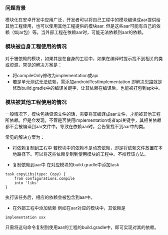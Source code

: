 
### 问题背景
模块化在安卓开发中应用广泛，开发者可以将自己工程中的模块编译成aar提供给其他工程使用，也可以使用其他工程提供的模块aar. 但是这些aar可能有自己的依赖（如jar包）等。当外部工程在依赖aar时，可能无法依赖到aar的依赖。

### 模块被自身工程使用的情况
对于被依赖的模块，如果其是在自身的工程中，如果在编译时提示找不到相关的类或资源，常见的解决方案是：
* 将compileOnly修改为implementation或api
* 若是单元测试无法依赖，需添加androidTestImplementation
即解决思路就是修改build.gradle中的编译关键字，让其依赖在编译后，也能被打包到apk中。

### 模块被其他工程使用的情况
一般情况下，模块包括资源文件的话，需要将其编译成aar文件，才能被其他工程所依赖。但是会发现，不管是否使用implementation或者api关键字，其相关依赖都不会被编译到aar文件中。导致在依赖aar时，会告警找不到aar中的类。

常见的解决方案为：
* 将依赖复制到工程中
若模块中的依赖不是动态依赖，即是将依赖文件放置在本地路径下。可以将这些依赖复制到使用模块的工程中。不推荐该方法。

* 复制依赖到aar中
在对应模块的build.gradle中添加task
```
task copyLibs(type: Copy) {
    from configurations.compile
    into 'libs'
}
```
执行该任务后，相应的依赖会被包含到aar中。

* 在外部工程中添加依赖
例如在aar对应的模块中，其依赖是
```
implementation xxx
```
只需将这句命令复制到使用aar的工程的build.gradle中，即可实现对其的依赖。